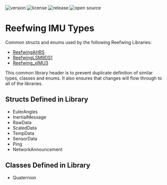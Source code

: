 ![version](https://img.shields.io/github/v/tag/Reefwing-Software/Reefwing-imuTypes) ![license](https://img.shields.io/badge/license-MIT-green) ![release](https://img.shields.io/github/release-date/Reefwing-Software/Reefwing-imuTypes?color="red") ![open source](https://badgen.net/badge/open/source/blue?icon=github)

# Reefwing IMU Types
 
 Common structs and enums used by the following Reefwing Libraries:

 - [ReefwingAHRS](https://github.com/Reefwing-Software/Reefwing-AHRS)
 - [ReefwingLSM9DS1](https://github.com/Reefwing-Software/Reefwing-LSM9DS1)
 - [Reefwing_xIMU3](https://github.com/Reefwing-Software)

 This common library header is to prevent duplicate definition of similar types, classes and enums. It also ensures that changes will flow through to all of the libraries.

## Structs Defined in Library

- EulerAngles
- InertialMessage
- RawData
- ScaledData
- TempData
- SensorData
- Ping
- NetworkAnnouncement

## Classes Defined in Library

- Quaternion
